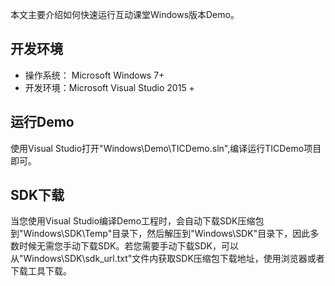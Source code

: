 
本文主要介绍如何快速运行互动课堂Windows版本Demo。

## 开发环境

- 操作系统： Microsoft Windows 7+
- 开发环境：Microsoft Visual Studio 2015 +

## 运行Demo

使用Visual Studio打开"Windows\Demo\TICDemo.sln",编译运行TICDemo项目即可。

## SDK下载

当您使用Visual Studio编译Demo工程时，会自动下载SDK压缩包到"Windows\SDK\Temp"目录下，然后解压到"Windows\SDK"目录下，因此多数时候无需您手动下载SDK。若您需要手动下载SDK，可以从"Windows\SDK\sdk_url.txt"文件内获取SDK压缩包下载地址，使用浏览器或者下载工具下载。
